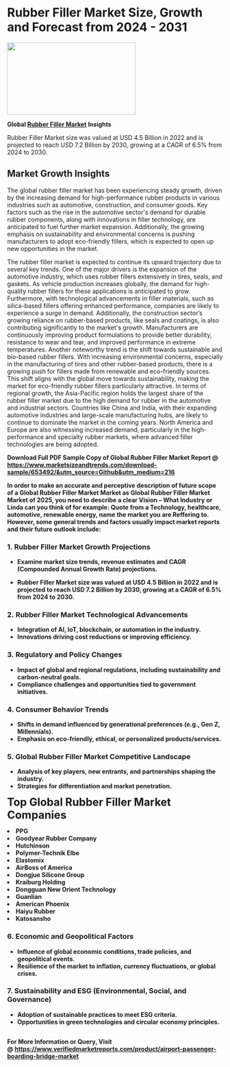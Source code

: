 <H1>Rubber Filler Market Size, Growth and Forecast from 2024 - 2031</H1><img class="aligncenter size-medium wp-image-584254" src="https://thirdeyenews.in/wp-content/uploads/2024/09/Global-Market-Research-300x168.jpeg" alt="" width="300" height="168" /><p><strong>Global&nbsp;<a href="https://www.marketsizeandtrends.com/download-sample/653492/&amp;utm_source=Github&utm_medium=216">Rubber Filler Market</a> Insights</strong></p><p>Rubber Filler Market size was valued at USD 4.5 Billion in 2022 and is projected to reach USD 7.2 Billion by 2030, growing at a CAGR of 6.5% from 2024 to 2030.</p><p><h2>Market Growth Insights</h2> <p>The global rubber filler market has been experiencing steady growth, driven by the increasing demand for high-performance rubber products in various industries such as automotive, construction, and consumer goods. Key factors such as the rise in the automotive sector's demand for durable rubber components, along with innovations in filler technology, are anticipated to fuel further market expansion. Additionally, the growing emphasis on sustainability and environmental concerns is pushing manufacturers to adopt eco-friendly fillers, which is expected to open up new opportunities in the market.</p> <p><strong></strong></p> <p>The rubber filler market is expected to continue its upward trajectory due to several key trends. One of the major drivers is the expansion of the automotive industry, which uses rubber fillers extensively in tires, seals, and gaskets. As vehicle production increases globally, the demand for high-quality rubber fillers for these applications is anticipated to grow. Furthermore, with technological advancements in filler materials, such as silica-based fillers offering enhanced performance, companies are likely to experience a surge in demand. Additionally, the construction sector’s growing reliance on rubber-based products, like seals and coatings, is also contributing significantly to the market's growth. Manufacturers are continuously improving product formulations to provide better durability, resistance to wear and tear, and improved performance in extreme temperatures. Another noteworthy trend is the shift towards sustainable and bio-based rubber fillers. With increasing environmental concerns, especially in the manufacturing of tires and other rubber-based products, there is a growing push for fillers made from renewable and eco-friendly sources. This shift aligns with the global move towards sustainability, making the market for eco-friendly rubber fillers particularly attractive. In terms of regional growth, the Asia-Pacific region holds the largest share of the rubber filler market due to the high demand for rubber in the automotive and industrial sectors. Countries like China and India, with their expanding automotive industries and large-scale manufacturing hubs, are likely to continue to dominate the market in the coming years. North America and Europe are also witnessing increased demand, particularly in the high-performance and specialty rubber markets, where advanced filler technologies are being adopted. <p><strong></p><p><span class=""><strong>Download Full PDF Sample Copy of Global Rubber Filler Market Report</strong> @ <a href="https://www.marketsizeandtrends.com/download-sample/653492/&amp;utm_source=Github&utm_medium=216" target="_blank">https://www.marketsizeandtrends.com/download-sample/653492/&amp;utm_source=Github&utm_medium=216</a></span></p><p>In order to make an accurate and perceptive description of future scope of a Global&nbsp;Rubber Filler Market Market as Global&nbsp;Rubber Filler Market Market of 2025, you need to describe a clear Vision &ndash; What Industry or Linda can you think of for example: Quote from a Technology, healthcare, automotive, renewable energy, name the market you are Reffering to. However, some general trends and factors usually impact market reports and their future outlook include:</p><h3>1.&nbsp;<strong>Rubber Filler Market Growth Projections</strong></h3><ul><li>Examine market size trends, revenue estimates and CAGR (Compounded Annual Growth Rate) projections.</li><li><p>Rubber Filler Market size was valued at USD 4.5 Billion in 2022 and is projected to reach USD 7.2 Billion by 2030, growing at a CAGR of 6.5% from 2024 to 2030.</p></li></ul><h3>2.&nbsp;<strong>Rubber Filler Market Technological Advancements</strong></h3><ul><li>Integration of AI, IoT, blockchain, or automation in the industry.</li><li>Innovations driving cost reductions or improving efficiency.</li></ul><h3>3.&nbsp;<strong>Regulatory and Policy Changes</strong></h3><ul><li>Impact of global and regional regulations, including sustainability and carbon-neutral goals.</li><li>Compliance challenges and opportunities tied to government initiatives.</li></ul><h3>4.&nbsp;<strong>Consumer Behavior Trends</strong></h3><ul><li>Shifts in demand influenced by generational preferences (e.g., Gen Z, Millennials).</li><li>Emphasis on eco-friendly, ethical, or personalized products/services.</li></ul><h3>5.&nbsp;<strong>Global Rubber Filler Market Competitive Landscape</strong></h3><ul><li>Analysis of key players, new entrants, and partnerships shaping the industry.</li><li>Strategies for differentiation and market penetration.</li></ul><p data-pm-slice="1 1 []"><span style="color: inherit; font-family: inherit; font-size: 25px;">Top Global Rubber Filler Market Companies</span></p><div class="" data-test-id=""><p><li>PPG</li><li> Goodyear Rubber Company</li><li> Hutchinson</li><li> Polymer-Technik Elbe</li><li> Elastomix</li><li> AirBoss of America</li><li> Dongjue Silicone Group</li><li> Kraiburg Holding</li><li> Dongguan New Orient Technology</li><li> Guanlian</li><li> American Phoenix</li><li> Haiyu Rubber</li><li> Katosansho</li></p></div><h3>6.&nbsp;<strong>Economic and Geopolitical Factors</strong></h3><ul><li>Influence of global economic conditions, trade policies, and geopolitical events.</li><li>Resilience of the market to inflation, currency fluctuations, or global crises.</li></ul><h3>7.&nbsp;<strong>Sustainability and ESG (Environmental, Social, and Governance)</strong></h3><ul><li>Adoption of sustainable practices to meet ESG criteria.</li><li>Opportunities in green technologies and circular economy principles.</li></ul><h2><strong style="font-size: 14px;">For More Information or Query, Visit @&nbsp;</strong><a style="background-color: #ffffff; font-size: 14px;" href="https://www.marketsizeandtrends.com/report/rubber-filler-market/" target="_blank">https://www.verifiedmarketreports.com/product/airport-passenger-boarding-bridge-market</a></h2>
